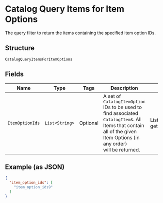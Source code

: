 
# Catalog Query Items for Item Options

The query filter to return the items containing the specified item option IDs.

## Structure

`CatalogQueryItemsForItemOptions`

## Fields

| Name | Type | Tags | Description | Getter |
|  --- | --- | --- | --- | --- |
| `ItemOptionIds` | `List<String>` | Optional | A set of `CatalogItemOption` IDs to be used to find associated<br>`CatalogItem`s. All Items that contain all of the given Item Options (in any order)<br>will be returned. | List<String> getItemOptionIds() |

## Example (as JSON)

```json
{
  "item_option_ids": [
    "item_option_ids9"
  ]
}
```

